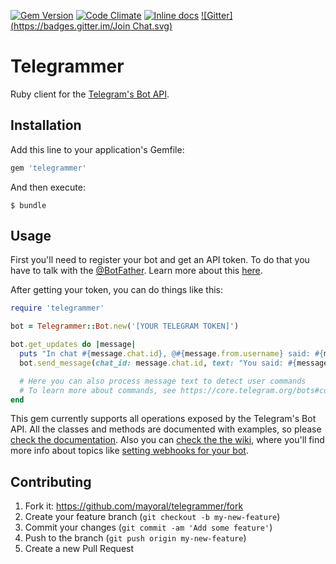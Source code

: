 [![Gem Version](https://badge.fury.io/rb/telegrammer.svg)](http://badge.fury.io/rb/telegrammer)
[![Code Climate](https://codeclimate.com/github/mayoral/telegrammer/badges/gpa.svg)](https://codeclimate.com/github/mayoral/telegrammer)
[![Inline docs](http://inch-ci.org/github/mayoral/telegrammer.svg?branch=master)](http://inch-ci.org/github/mayoral/telegrammer)
[![Gitter](https://badges.gitter.im/Join Chat.svg)](https://gitter.im/mayoral/telegrammer?utm_source=badge&utm_medium=badge&utm_campaign=pr-badge&utm_content=badge)

# Telegrammer

Ruby client for the [Telegram's Bot API](https://core.telegram.org/bots/api).

## Installation

Add this line to your application's Gemfile:

```ruby
gem 'telegrammer'
```

And then execute:

    $ bundle

## Usage

First you'll need to register your bot and get an API token. To do that you have to talk with the [@BotFather](https://telegram.me/botfather).
Learn more about this [here](https://core.telegram.org/bots).

After getting your token, you can do things like this:

```ruby
require 'telegrammer'

bot = Telegrammer::Bot.new('[YOUR TELEGRAM TOKEN]')

bot.get_updates do |message|
  puts "In chat #{message.chat.id}, @#{message.from.username} said: #{message.text}"
  bot.send_message(chat_id: message.chat.id, text: "You said: #{message.text}")

  # Here you can also process message text to detect user commands
  # To learn more about commands, see https://core.telegram.org/bots#commands
end
```

This gem currently supports all operations exposed by the Telegram's Bot API. All the classes and methods are documented with examples, so please [check the documentation](http://www.rubydoc.info/gems/telegrammer/Telegrammer/Bot). Also you can [check the the wiki](https://github.com/mayoral/telegrammer/wiki), where you'll find more info about topics like [setting webhooks for your bot](https://github.com/mayoral/telegrammer/wiki/Using-webhooks).

## Contributing

1. Fork it: https://github.com/mayoral/telegrammer/fork
2. Create your feature branch (`git checkout -b my-new-feature`)
3. Commit your changes (`git commit -am 'Add some feature'`)
4. Push to the branch (`git push origin my-new-feature`)
5. Create a new Pull Request
